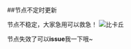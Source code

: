 ##节点不定时更新

节点不稳定，大家急用可以救急！
![比卡丘](https://encrypted-tbn0.gstatic.com/images?q=tbn:ANd9GcQrNwIpBJyxvGoG4GIyd0RKgxa5EDfpwKJc5w&usqp=CAU)

节点失效了可以**issue**我一下哦~